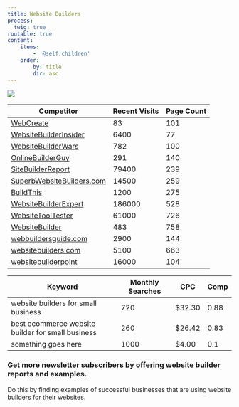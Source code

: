 ```yaml
---
title: Website Builders
process:
  twig: true
routable: true
content:
    items:
        - '@self.children'
    order:
        by: title
        dir: asc
---
```


<img class="logo" src="{{ theme_url }}/img/logo/websitebuilderschool.svg">

| Competitor | Recent Visits | Page Count |
| -----------| ------------- | -----------|
| <a target="_blank" href="https://webcreate.io/">WebCreate</a>| 83 | 101 |
| <a target="_blank" href="https://websitebuilderinsider.com/">WebsiteBuilderInsider</a>| 6400 | 77 |
| <a target="_blank" href="https://websitebuilderwars.com">WebsiteBuilderWars</a>| 782 | 100 |
| <a target="_blank" href="https://onlinebuilderguy.com">OnlineBuilderGuy</a>| 291 | 140 |
| <a target="_blank" href="https://sitebuilderreport.com">SiteBuilderReport</a>| 79400| 239 |
| <a target="_blank" href="https://superbwebsitebuilders.com">SuperbWebsiteBuilders.com</a>| 14500 | 259 |
| <a target="_blank" href="https://buildthis.io">BuildThis</a>| 1200 | 275 |
| <a target="_blank" href="https://websitebuilderexpert.com">WebsiteBuilderExpert</a>| 186000 | 528 |
| <a target="_blank" href="https://websitetooltester.com">WebsiteToolTester</a>| 61000 | 726 |
| <a target="_blank" href="https://websitebuilder.org">WebsiteBuilder</a>| 483 | 758 |
| <a target="_blank" href="https://webbuildersguide.com">webbuildersguide.com | 2900 | 144 |
| <a target="_blank" href="https://websitebuilders.com">websitebuilders.com | 5100 | 663 |
| <a target="_blank" href="http://websitebuilderpoint.net">websitebuilderpoint | 16000 | 104 |



| Keyword                                                                  | Monthly Searches | CPC | Comp |
|--------------------------------------------------------------------------|------------------|-----| -----|
| website builders for small business                                      | 720 | $32.30 | 0.88  |
| best ecommerce website builder for small business                        | 260 | $26.42 | 0.83 |
| something goes here                                                      | 1000| $4.00  | 0.1  |

### Get more newsletter subscribers by offering website builder reports and examples.
Do this by finding examples of successful businesses that are using website builders for their websites.

